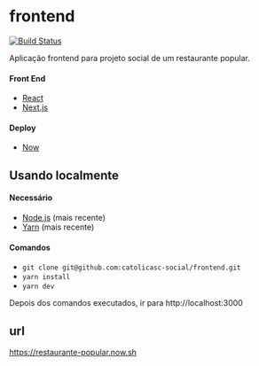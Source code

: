 # frontend

[![Build Status](https://badge.buildkite.com/192b4cb2485dc8413258a813f6490604ebb407442c64f4a43f.svg)](https://buildkite.com/catolicasc-social/frontend-master?branch=master)

Aplicação frontend para projeto social de um restaurante popular.

#### Front End

- [React](https://github.com/facebook/react)
- [Next.js](https://nextjs.org/)

#### Deploy

- [Now](https://zeit.co/now)

## Usando localmente

#### Necessário

- [Node.js](https://nodejs.org/) (mais recente)
- [Yarn](https://yarnpkg.com/) (mais recente)

#### Comandos

- `git clone git@github.com:catolicasc-social/frontend.git`
- `yarn install`
- `yarn dev`

Depois dos comandos executados, ir para http://localhost:3000

## url

https://restaurante-popular.now.sh
